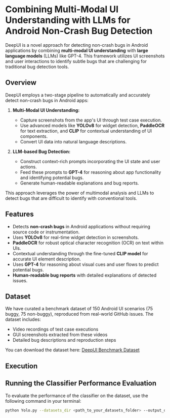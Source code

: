 # Combining Multi-Modal UI Understanding with LLMs for Android Non-Crash Bug Detection

DeepUI is a novel approach for detecting non-crash bugs in Android applications by combining **multi-modal UI understanding** with **large language models** (LLMs) like GPT-4. This framework utilizes UI screenshots and user interactions to identify subtle bugs that are challenging for traditional bug detection tools.

## Overview

DeepUI employs a two-stage pipeline to automatically and accurately detect non-crash bugs in Android apps:

1. **Multi-Modal UI Understanding:** 
   - Capture screenshots from the app's UI through test case execution.
   - Use advanced models like **YOLOv8** for widget detection, **PaddleOCR** for text extraction, and **CLIP** for contextual understanding of UI components.
   - Convert UI data into natural language descriptions.

2. **LLM-based Bug Detection:**
   - Construct context-rich prompts incorporating the UI state and user actions.
   - Feed these prompts to **GPT-4** for reasoning about app functionality and identifying potential bugs.
   - Generate human-readable explanations and bug reports.

This approach leverages the power of multimodal analysis and LLMs to detect bugs that are difficult to identify with conventional tools.

## Features

- Detects **non-crash bugs** in Android applications without requiring source code or instrumentation.
- Uses **YOLOv8** for real-time widget detection in screenshots.
- **PaddleOCR** for robust optical character recognition (OCR) on text within UIs.
- Contextual understanding through the fine-tuned **CLIP model** for accurate UI element description.
- Uses **GPT-4** for reasoning about visual cues and user flows to predict potential bugs.
- **Human-readable bug reports** with detailed explanations of detected issues.

## Dataset

We have curated a benchmark dataset of 150 Android UI scenarios (75 buggy, 75 non-buggy), reproduced from real-world GitHub issues. The dataset includes:

- Video recordings of test case executions
- GUI screenshots extracted from these videos
- Detailed bug descriptions and reproduction steps

You can download the dataset here: [DeepUI Benchmark Dataset](https://drive.google.com/drive/folders/1247QANbLqh0VrlEofxTjlBrKeeAQEDXU?usp=drive_link)

## Execution

## Running the Classifier Performance Evaluation

To evaluate the performance of the classifier on the dataset, use the following command in your terminal:

```bash
python Yolo.py --datasets_dir <path_to_your_datasets_folder> --output_dir <path_to_output_directory>
